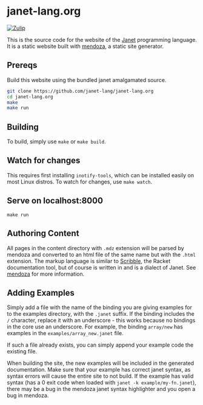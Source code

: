 # janet-lang.org

[![Zulip](https://img.shields.io/badge/zulip-join_chat-brightgreen.svg)](https://janet.zulipchat.com)

This is the source code for the website of the [Janet](https://janet-lang.org) programming
language. It is a static website built with [mendoza](https://github.com/bakpakin/mendoza), a
static site generator.

## Prereqs

Build this website using the bundled janet amalgamated source.

```sh
git clone https://github.com/janet-lang/janet-lang.org
cd janet-lang.org
make
make run
```

## Building

To build, simply use `make` or `make build`.

## Watch for changes

This requires first installing `inotify-tools`, which can be installed easily on most Linux distros.
To watch for changes, use `make watch`.

## Serve on localhost:8000

```
make run
```

## Authoring Content

All pages in the content directory with `.mdz` extension will be parsed by mendoza
and converted to an html file of the same name but with the `.html` extension. The markup
language is similar to [Scribble](https://docs.racket-lang.org/scribble/), the Racket
documentation tool, but of course is written in and is a dialect of Janet. See
[mendoza](https://github.com/bakpakin/mendoza) for more information.

## Adding Examples

Simply add a file with the name of the binding you are giving examples for to the examples
directory, with the `.janet` suffix. If the binding includes the `/` character, replace it with
an underscore - this works because no bindings in the core use an underscore. For example, the
binding `array/new` has examples in the `examples/array_new.janet` file.

If such a file already exists, you can simply append your example code the existing file.

When building the site, the new examples will be included in the generated documentation. Make
sure that your example has correct janet syntax, as syntax errors will cause the entire site
to not build. If the example has valid syntax (has a 0 exit code when loaded with
        `janet -k example/my-fn.janet`), there may be a bug in the mendoza janet syntax
highlighter and you open a bug in mendoza.
